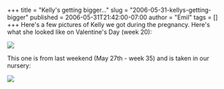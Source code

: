 +++
title = "Kelly's getting bigger..."
slug = "2006-05-31-kellys-getting-bigger"
published = 2006-05-31T21:42:00-07:00
author = "Emil"
tags = []
+++
Here's a few pictures of Kelly we got during the pregnancy. Here's what
she looked like on Valentine's Day (week 20):

  
  
  
[![](../images/thumbnails/2006-05-31-kellys-getting-bigger-KellyOnValentines.jpg)](../images/2006-05-31-kellys-getting-bigger-KellyOnValentines.jpg)  
  

  
This one is from last weekend (May 27th - week 35) and is taken in our
nursery:

  
  
[![](../images/thumbnails/2006-05-31-kellys-getting-bigger-KellyAt35Weeks.jpg)](../images/2006-05-31-kellys-getting-bigger-KellyAt35Weeks.jpg)
